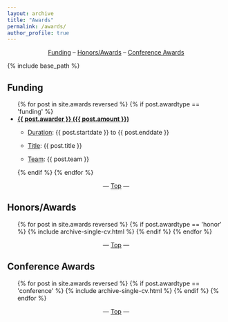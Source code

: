 ```yaml
---
layout: archive
title: "Awards"
permalink: /awards/
author_profile: true
---
```


<center><a href="#funding">Funding</a> – <a href="#honors-awards">Honors/Awards</a> – <a href="#conference-awards">Conference Awards</a></center>

{% include base_path %}

<h2 id="funding">Funding</h2>
<ul>{% for post in site.awards reversed %}
  {% if post.awardtype == 'funding' %}
    <li>
      <a href="{{ post.awardurl }}" target="_blank"><b>{{ post.awarder }} ({{ post.amount }})</b></a>
      <ul>
        <li><p class="archive__item-excerpt" itemprop="description"><u>Duration</u>: {{ post.startdate }} to {{ post.enddate }}</p></li>
        <li><p class="archive__item-excerpt" itemprop="description"><u>Title</u>: {{ post.title }}</p></li>
        <li><p class="archive__item-excerpt" itemprop="description"><u>Team</u>: {{ post.team }}</p></li>
      </ul>
    </li>
  {% endif %}
{% endfor %}</ul>

<center>— <a href="#top">Top</a> —</center>

<h2 id="honors-awards">Honors/Awards</h2>
<ul>{% for post in site.awards reversed %}
  {% if post.awardtype == 'honor' %}
    {% include archive-single-cv.html %}
  {% endif %}
{% endfor %}</ul>

<center>— <a href="#top">Top</a> —</center>

<h2 id="conference-awards">Conference Awards</h2>
<ul>{% for post in site.awards reversed %}
  {% if post.awardtype == 'conference' %}
    {% include archive-single-cv.html %}
  {% endif %}
{% endfor %}</ul>

<center>— <a href="#top">Top</a> —</center>
